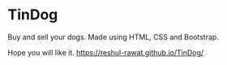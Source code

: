 # TinDog
Buy and sell your dogs. Made using HTML, CSS and Bootstrap.

Hope you will like it.
https://reshul-rawat.github.io/TinDog/
